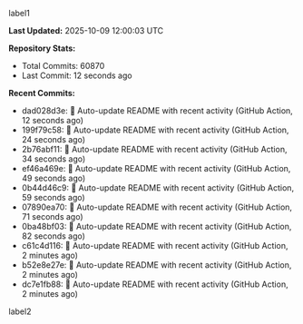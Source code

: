 
label1 
<!-- ACTIVITY_START -->
**Last Updated:** 2025-10-09 12:00:03 UTC

**Repository Stats:**
- Total Commits: 60870
- Last Commit: 12 seconds ago

**Recent Commits:**
- dad028d3e: 🤖 Auto-update README with recent activity (GitHub Action, 12 seconds ago)
- 199f79c58: 🤖 Auto-update README with recent activity (GitHub Action, 24 seconds ago)
- 2b76abf11: 🤖 Auto-update README with recent activity (GitHub Action, 34 seconds ago)
- ef46a469e: 🤖 Auto-update README with recent activity (GitHub Action, 49 seconds ago)
- 0b44d46c9: 🤖 Auto-update README with recent activity (GitHub Action, 59 seconds ago)
- 07890ea70: 🤖 Auto-update README with recent activity (GitHub Action, 71 seconds ago)
- 0ba48bf03: 🤖 Auto-update README with recent activity (GitHub Action, 82 seconds ago)
- c61c4d116: 🤖 Auto-update README with recent activity (GitHub Action, 2 minutes ago)
- b52e8e27e: 🤖 Auto-update README with recent activity (GitHub Action, 2 minutes ago)
- dc7e1fb88: 🤖 Auto-update README with recent activity (GitHub Action, 2 minutes ago)
<!-- ACTIVITY_END -->

label2
